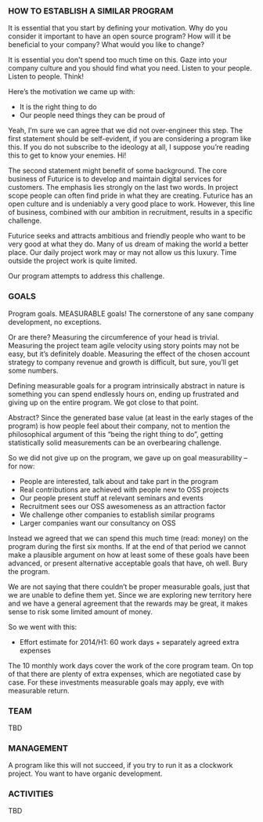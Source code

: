 ### HOW TO ESTABLISH A SIMILAR PROGRAM

It is essential that you start by defining your motivation. Why do you consider it important to have an open source program? How will it be beneficial to your company? What would you like to change? 

It is essential you don't spend too much time on this. Gaze into your company culture and you should find what you need. Listen to your people. Listen to people. Think!

Here’s the motivation we came up with:

* It is the right thing to do
* Our people need things they can be proud of 

Yeah, I’m sure we can agree that we did not over-engineer this step. The first statement should be self-evident, if you are considering a program like this. If you do not subscribe to the ideology at all, I suppose you’re reading this to get to know your enemies. Hi! 

The second statement might benefit of some background. The core business of Futurice is to develop and maintain digital services for customers. The emphasis lies strongly on the last two words. In project scope people can often find pride in what they are creating. Futurice has an open culture and is undeniably a very good place to work. However, this line of business, combined with our ambition in recruitment, results in a specific challenge. 

Futurice seeks and attracts ambitious and friendly people who want to be very good at what they do. Many of us dream of making the world a better place. Our daily project work may or may not allow us this luxury. Time outside the project work is quite limited. 

Our program attempts to address this challenge. 

### GOALS 

Program goals. MEASURABLE goals! The cornerstone of any sane company development, no exceptions. 

Or are there? Measuring the circumference of your head is trivial. Measuring the project team agile velocity using story points may not be easy, but it’s definitely doable. Measuring the effect of the chosen account strategy to company revenue and growth is difficult, but sure, you’ll get some numbers. 

Defining measurable goals for a program intrinsically abstract in nature is something you can spend endlessly hours on, ending up frustrated and giving up on the entire program. We got close to that point. 

Abstract? Since the generated base value (at least in the early stages of the program) is how people feel about their company, not to mention the philosophical argument of this “being the right thing to do”, getting statistically solid measurements can be an overbearing challenge. 

So we did not give up on the program, we gave up on goal measurability – for now: 

* People are interested, talk about and take part in the program 
* Real contributions are achieved with people new to OSS projects 
* Our people present stuff at relevant seminars and events 
* Recruitment sees our OSS awesomeness as an attraction factor 
* We challenge other companies to establish similar programs 
* Larger companies want our consultancy on OSS


Instead we agreed that we can spend this much time (read: money) on the program during the first six  months. If at the end of that period we cannot make a plausible argument on how at least some of these goals have been advanced, or present alternative acceptable goals that have, oh well. Bury the program. 

We are not saying that there couldn’t be proper measurable goals, just that we are unable to define them yet. Since we are exploring new territory here and we have a general agreement that the rewards may be  great, it makes sense to risk some limited amount of money. 

So we went with this: 
* Effort estimate for 2014/H1: 60 work days + separately agreed extra expenses 

The 10 monthly work days cover the work of the core program team. On top of that there are plenty of  extra expenses, which are negotiated case by case. For these investments measurable goals may apply, eve with measurable return. 

### TEAM 
TBD

### MANAGEMENT 
A program like this will not succeed, if you try to run it as a clockwork project. You want to have organic development. 

### ACTIVITIES 
TBD